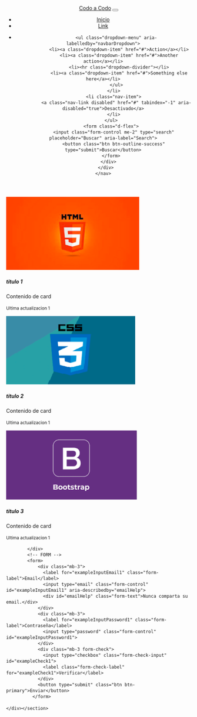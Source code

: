 <html lang="es">
<head>
    <meta charset="UTF-8">
    <meta http-equiv="X-UA-Compatible" content="IE=edge">
    <meta name="viewport" content="width=device-width, initial-scale=1.0"
    <!-- Latest compiled and minified CSS -->
<link href="https://cdn.jsdelivr.net/npm/bootstrap@5.2.1/dist/css/bootstrap.min.css" rel="stylesheet">
</head>
<body>
  <header>
    <nav class="navbar navbar-expand-lg navbar-light bg-light">
      <div class="container-fluid">
        <a class="navbar-brand" href="#">Codo a Codo</a>
        <button class="navbar-toggler" type="button" data-bs-toggle="collapse" data-bs-target="#navbarSupportedContent" aria-controls="navbarSupportedContent" aria-expanded="false" aria-label="Toggle navigation">
          <span class="navbar-toggler-icon"></span>
        </button>
        <div class="collapse navbar-collapse" id="navbarSupportedContent">
          <ul class="navbar-nav me-auto mb-2 mb-lg-0">
            <li class="nav-item">
              <a class="nav-link active" aria-current="page" href="#">Inicio</a>
            </li>
            <li class="nav-item">
              <a class="nav-link" href="#">Link</a>
            </li>
            <li class="nav-item dropdown">

              <ul class="dropdown-menu" aria-labelledby="navbarDropdown">
                <li><a class="dropdown-item" href="#">Action</a></li>
                <li><a class="dropdown-item" href="#">Another action</a></li>
                <li><hr class="dropdown-divider"></li>
                <li><a class="dropdown-item" href="#">Something else here</a></li>
              </ul>
            </li>
            <li class="nav-item">
              <a class="nav-link disabled" href="#" tabindex="-1" aria-disabled="true">Desactivado</a>
            </li>
          </ul>
          <form class="d-flex">
            <input class="form-control me-2" type="search" placeholder="Buscar" aria-label="Search">
            <button class="btn btn-outline-success" type="submit">Buscar</button>
          </form>
        </div>
      </div>
    </nav>
  </header>
  <main class="container-fluid">
    <section>
        <div class="row">
            <!-- CARDS -->
                <div class="card px-2 col-4">
                    <img src= "img\imgHTML.png" class="card-img-top" alt="...">
                    <div class="card-body">
                      <h5 class="card-title">titulo 1</h5>
                      <p class="card-text">Contenido de card</p>
                      <p class="card-text"><small class="text-muted">Ultima actualizacion 1</small></p>
                    </div>
                  </div>
                  <div class="card p-0 col-4">
                    <img src="img\imgCSS.png" class="card-img-top" alt="...">
                    <div class="card-body">
                      <h5 class="card-title">titulo 2</h5>
                      <p class="card-text">Contenido de card</p>
                      <p class="card-text"><small class="text-muted">Ultima actualizacion 1</small></p>
                    </div>
                  </div>
                  <div class="card p-0 col-4">
                    <img src="img\imgBOOTSTRAP.png" class="card-img-top" alt="...">
                    <div class="card-body">
                      <h5 class="card-title">titulo 3</h5>
                      <p class="card-text">Contenido de card</p>
                      <p class="card-text"><small class="text-muted">Ultima actualizacion 1</small></p>
                    </div>
                  
            </div>
            <!-- FORM -->
            <form>
                <div class="mb-3">
                  <label for="exampleInputEmail1" class="form-label">Email</label>
                  <input type="email" class="form-control" id="exampleInputEmail1" aria-describedby="emailHelp">
                  <div id="emailHelp" class="form-text">Nunca comparta su email.</div>
                </div>
                <div class="mb-3">
                  <label for="exampleInputPassword1" class="form-label">Contraseña</label>
                  <input type="password" class="form-control" id="exampleInputPassword1">
                </div>
                <div class="mb-3 form-check">
                  <input type="checkbox" class="form-check-input" id="exampleCheck1">
                  <label class="form-check-label" for="exampleCheck1">Verificar</label>
                </div>
                <button type="submit" class="btn btn-primary">Enviar</button>
              </form>
        
    </div></section>


</main>
<!-- Latest compiled JavaScript -->
<script src="https://cdn.jsdelivr.net/npm/bootstrap@5.2.1/dist/js/bootstrap.bundle.min.js"></script>
</body>
</html>
